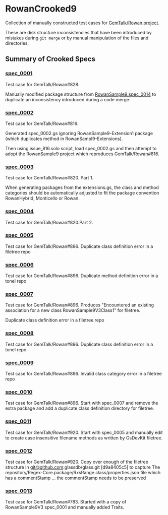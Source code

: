 # RowanCrooked9

Collection of manually constructed test cases for [GemTalk/Rowan project](https://github.com/GemTalk/Rowan). 

These are disk structure inconsistencies that have been introduced by mistakes during `git merge` or by manual manipulation of the files and directories.

## Summary of Crooked Specs

### [spec_0001](https://github.com/dalehenrich/RowanCrooked9/tree/spec_0001)
Test case for GemTalk/Rowan#828.

Manually modified package structure from [RowanSample9:spec_0014](https://github.com/dalehenrich/RowanSample9/tree/spec_0014) to duplicate an inconsistency introduced during a code merge. 

### [spec_0002](https://github.com/dalehenrich/RowanCrooked9/tree/spec_0002)
Test case for GemTalk/Rowan#816.

Generated spec_0002.gs ignoring RowanSample9-Extension1 package (which duplicates method in RowanSampl9-Extensions).

Then using issue_816.solo script, load spec_0002.gs and then attempt to adopt the RowanSample9 project which reproduces GemTalk/Rowan#816.

### [spec_0003](https://github.com/dalehenrich/RowanCrooked9/tree/spec_0003)
Test case for GemTalk/Rowan#820. Part 1.

When generating packages from the extensions.gs, the class and method categories should be automatically adjusted to fit the package convention RowanHybrid, Monticello or Rowan.

### [spec_0004](https://github.com/dalehenrich/RowanCrooked9/tree/spec_0004)
Test case for GemTalk/Rowan#820.Part 2.

### [spec_0005](https://github.com/dalehenrich/RowanCrooked9/tree/spec_0005)
Test case for GemTalk/Rowan#896. Duplicate class definition error in a filetree repo

### [spec_0006](https://github.com/dalehenrich/RowanCrooked9/tree/spec_0006)
Test case for GemTalk/Rowan#896. Duplicate method definition error in a tonel repo

### [spec_0007](https://github.com/dalehenrich/RowanCrooked9/tree/spec_0007)
Test case for GemTalk/Rowan#896. Produces "Encountered an existing association for a new class RowanSample9V3Class1" for filetree.

Duplicate class definition error in a filetree repo

### [spec_0008](https://github.com/dalehenrich/RowanCrooked9/tree/spec_0008)
Test case for GemTalk/Rowan#896. Duplicate class definition error in a tonel repo

### [spec_0009](https://github.com/dalehenrich/RowanCrooked9/tree/spec_0009)
Test case for GemTalk/Rowan#896. Invalid class category error in a filetree repo

### [spec_0010](https://github.com/dalehenrich/RowanCrooked9/tree/spec_0010)
Test case for GemTalk/Rowan#896. Start with spec_0007 and remove the extra package and add a duplicate class definition directory for filetree.

### [spec_0011](https://github.com/dalehenrich/RowanCrooked9/tree/spec_0011)
Test case for GemTalk/Rowan#920. Start with spec_0005 and manually edit to create case insensitive filename methods as written by GsDevKit filetree.

### [spec_0012](https://github.com/dalehenrich/RowanCrooked9/tree/spec_0012)
Test case for GemTalk/Rowan#920. Copy over enough of the filetree structure in git@github.com:glassdb/glass.git [d9a8405c5] to capture The repository/Regex-Core.package/RxsRange.class/properties.json file which has a commentStamp ... the commentStamp needs to be preserved

### [spec_0013](https://github.com/dalehenrich/RowanCrooked9/tree/spec_0013)
Test case for GemTalk/Rowan#783. Started with a copy of RowanSample9V3 spec_0001 and manually added Traits.

